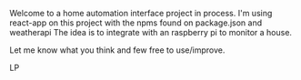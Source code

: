 Welcome to a home automation interface project in process.
I'm using react-app on this project with the npms found on package.json and weatherapi
The idea is to integrate with an raspberry pi to monitor a house.

Let me know what you think and few free to use/improve.

LP